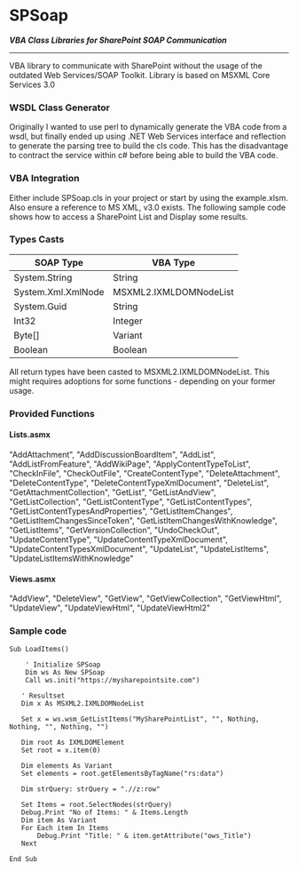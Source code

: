 # SPSoap

***VBA Class Libraries for SharePoint SOAP Communication***

- - -
VBA library to communicate with SharePoint without the usage of the outdated Web Services/SOAP Toolkit. Library is based on MSXML Core Services 3.0

### WSDL Class Generator

Originally I wanted to use perl to dynamically generate the VBA code from a wsdl, but finally ended up using .NET Web Services interface and reflection to generate the parsing tree to build the cls code. This has the disadvantage to contract the service within c# before being able to build the VBA code.

### VBA Integration

Either include SPSoap.cls in your project or start by using the example.xlsm. Also ensure a reference to MS XML, v3.0 exists. The following sample code shows how to access a SharePoint List and Display some results.

### Types Casts

| SOAP Type           | VBA Type               |
| ------------------- | ---------------------- |
| System.String       | String                 |
| System.Xml.XmlNode  | MSXML2.IXMLDOMNodeList |
| System.Guid         | String                 |
| Int32               | Integer                |
| Byte[]              | Variant                |
| Boolean             | Boolean                |

All return types have been casted to MSXML2.IXMLDOMNodeList. This might requires adoptions for some functions - depending on your former usage.

### Provided Functions

#### Lists.asmx

"AddAttachment",
"AddDiscussionBoardItem",
"AddList",
"AddListFromFeature",
"AddWikiPage",
"ApplyContentTypeToList",
"CheckInFile",
"CheckOutFile",
"CreateContentType",
"DeleteAttachment",
"DeleteContentType",
"DeleteContentTypeXmlDocument",
"DeleteList",
"GetAttachmentCollection",
"GetList",
"GetListAndView",
"GetListCollection",
"GetListContentType",
"GetListContentTypes",
"GetListContentTypesAndProperties",
"GetListItemChanges",
"GetListItemChangesSinceToken",
"GetListItemChangesWithKnowledge",
"GetListItems",
"GetVersionCollection",
"UndoCheckOut",
"UpdateContentType",
"UpdateContentTypeXmlDocument",
"UpdateContentTypesXmlDocument",
"UpdateList",
"UpdateListItems",
"UpdateListItemsWithKnowledge" 

#### Views.asmx

"AddView",
"DeleteView",
"GetView",
"GetViewCollection",
"GetViewHtml",
"UpdateView",
"UpdateViewHtml",
"UpdateViewHtml2"

### Sample code

```VB
Sub LoadItems()
 
    ' Initialize SPSoap
    Dim ws As New SPSoap
    Call ws.init("https://mysharepointsite.com")

   ' Resultset
   Dim x As MSXML2.IXMLDOMNodeList
   
   Set x = ws.wsm_GetListItems("MySharePointList", "", Nothing, Nothing, "", Nothing, "")
   
   Dim root As IXMLDOMElement
   Set root = x.item(0)
   
   Dim elements As Variant
   Set elements = root.getElementsByTagName("rs:data")
   
   Dim strQuery: strQuery = ".//z:row"
           
   Set Items = root.SelectNodes(strQuery)
   Debug.Print "No of Items: " & Items.Length
   Dim item As Variant
   For Each item In Items
       Debug.Print "Title: " & item.getAttribute("ows_Title")
   Next
   
End Sub
